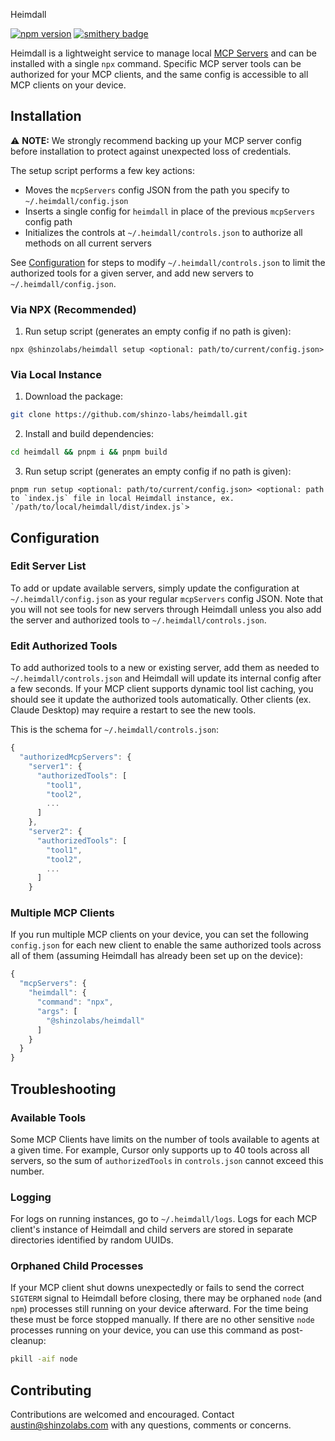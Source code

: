 Heimdall

[![npm version](https://badge.fury.io/js/@shinzolabs%2Fheimdall.svg)](https://badge.fury.io/js/@shinzolabs%2Fheimdall)
[![smithery badge](https://smithery.ai/badge/@shinzo-labs/heimdall)](https://smithery.ai/server/@shinzo-labs/heimdall)

Heimdall is a lightweight service to manage local [MCP Servers](https://modelcontextprotocol.io/introduction) and can be installed with a single `npx` command. Specific MCP server tools can be authorized for your MCP clients, and the same config is accessible to all MCP clients on your device.

## Installation

⚠️ <strong>NOTE:</strong> We strongly recommend backing up your MCP server config before installation to protect against unexpected loss of credentials.

The setup script performs a few key actions:
- Moves the `mcpServers` config JSON from the path you specify to `~/.heimdall/config.json`
- Inserts a single config for `heimdall` in place of the previous `mcpServers` config path
- Initializes the controls at `~/.heimdall/controls.json` to authorize all methods on all current servers

See [Configuration](#configuration) for steps to modify `~/.heimdall/controls.json` to limit the authorized tools for a given server, and add new servers to `~/.heimdall/config.json`.

### Via NPX (Recommended)

1. Run setup script (generates an empty config if no path is given):
```
npx @shinzolabs/heimdall setup <optional: path/to/current/config.json>
```

### Via Local Instance

1. Download the package:
```bash
git clone https://github.com/shinzo-labs/heimdall.git
```

2. Install and build dependencies:
```bash
cd heimdall && pnpm i && pnpm build
```

3. Run setup script (generates an empty config if no path is given):
```
pnpm run setup <optional: path/to/current/config.json> <optional: path to `index.js` file in local Heimdall instance, ex. `/path/to/local/heimdall/dist/index.js`>
```

## Configuration

### Edit Server List

To add or update available servers, simply update the configuration at `~/.heimdall/config.json` as your regular `mcpServers` config JSON. Note that you will not see tools for new servers through Heimdall unless you also add the server and authorized tools to `~/.heimdall/controls.json`.

### Edit Authorized Tools

To add authorized tools to a new or existing server, add them as needed to `~/.heimdall/controls.json` and Heimdall will update its internal config after a few seconds. If your MCP client supports dynamic tool list caching, you should see it update the authorized tools automatically. Other clients (ex. Claude Desktop) may require a restart to see the new tools.

This is the schema for `~/.heimdall/controls.json`:
```javascript
{
  "authorizedMcpServers": {
    "server1": {
      "authorizedTools": [
        "tool1",
        "tool2",
        ...
      ]
    },
    "server2": {
      "authorizedTools": [
        "tool1",
        "tool2",
        ...
      ]
    }
```

### Multiple MCP Clients

If you run multiple MCP clients on your device, you can set the following `config.json` for each new client to enable the same authorized tools across all of them (assuming Heimdall has already been set up on the device):
```javascript
{
  "mcpServers": {
    "heimdall": {
      "command": "npx",
      "args": [
        "@shinzolabs/heimdall"
      ]
    }
  }
}
```

## Troubleshooting

### Available Tools

Some MCP Clients have limits on the number of tools available to agents at a given time. For example, Cursor only supports up to 40 tools across all servers, so the sum of `authorizedTools` in `controls.json` cannot exceed this number.

### Logging

For logs on running instances, go to `~/.heimdall/logs`. Logs for each MCP client's instance of Heimdall and child servers are stored in separate directories identified by random UUIDs.

### Orphaned Child Processes

If your MCP client shut downs unexpectedly or fails to send the correct `SIGTERM` signal to Heimdall before closing, there may be orphaned `node` (and `npm`) processes still running on your device afterward. For the time being these must be force stopped manually. If there are no other sensitive `node` processes running on your device, you can use this command as post-cleanup:
```bash
pkill -aif node
```

## Contributing

Contributions are welcomed and encouraged. Contact austin@shinzolabs.com with any questions, comments or concerns.
